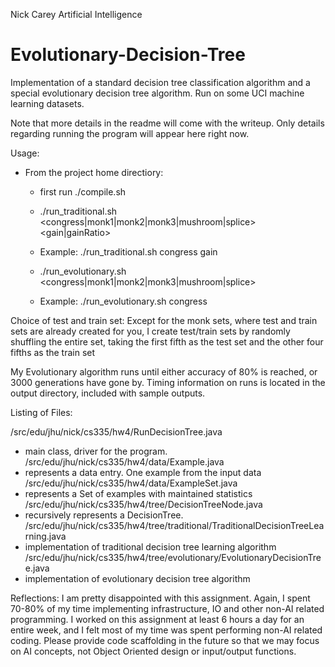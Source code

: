 Nick Carey
Artificial Intelligence


Evolutionary-Decision-Tree
==========================

Implementation of a standard decision tree classification algorithm and a special
evolutionary decision tree algorithm. Run on some UCI machine learning datasets.

Note that more details in the readme will come with the writeup. Only details regarding running the program
will appear here right now.  


Usage:
 - From the project home directiory:

    - first run ./compile.sh
 
    - ./run_traditional.sh <congress|monk1|monk2|monk3|mushroom|splice> <gain|gainRatio>
    
    - Example:  ./run_traditional.sh congress gain


    - ./run_evolutionary.sh <congress|monk1|monk2|monk3|mushroom|splice>

    - Example: ./run_evolutionary.sh congress


Choice of test and train set:
  Except for the monk sets, where test and train sets are already created for you,
  I create test/train sets by randomly shuffling the entire set, taking the first fifth
  as the test set and the other four fifths as the train set

My Evolutionary algorithm runs until either accuracy of 80% is reached, or 3000 generations have gone by.
Timing information on runs is located in the output directory, included with sample outputs.

Listing of Files:

/src/edu/jhu/nick/cs335/hw4/RunDecisionTree.java
 - main class, driver for the program.
/src/edu/jhu/nick/cs335/hw4/data/Example.java
 - represents a data entry. One example from the input data
/src/edu/jhu/nick/cs335/hw4/data/ExampleSet.java
 - represents a Set of examples with maintained statistics
/src/edu/jhu/nick/cs335/hw4/tree/DecisionTreeNode.java
 - recursively represents a DecisionTree.
/src/edu/jhu/nick/cs335/hw4/tree/traditional/TraditionalDecisionTreeLearning.java
 - implementation of traditional decision tree learning algorithm
/src/edu/jhu/nick/cs335/hw4/tree/evolutionary/EvolutionaryDecisionTree.java
 - implementation of evolutionary decision tree algorithm


Reflections:
  I am pretty disappointed with this assignment. Again, I spent 70-80% of my time implementing
  infrastructure, IO and other non-AI related programming.  I worked on this assignment at least 6 hours a
  day for an entire week, and I felt most of my time was spent performing non-AI related coding.
  Please provide code scaffolding in the future so that we may focus on AI concepts, not Object Oriented design
  or input/output functions. 




